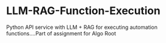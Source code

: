 # LLM-RAG-Function-Execution
Python API service with LLM + RAG for executing automation functions....Part of assignment for Algo Root
